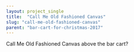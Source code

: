 ```yaml
---
layout: project_single
title:  "Call Me Old Fashioned Canvas"
slug: "call-me-old-fashioned-canvas"
parent: "bar-cart-for-christmas-2017"
---
```

Call Me Old Fashioned Canvas  above the bar cart?